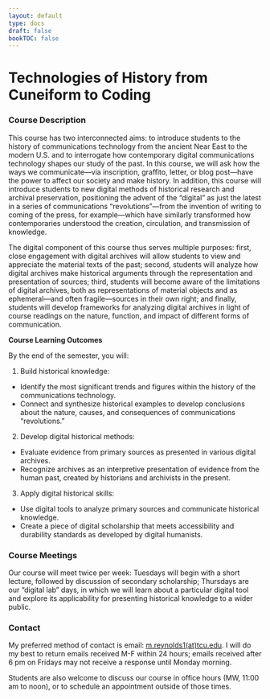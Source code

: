 ```yaml
---
layout: default
type: docs
draft: false
bookTOC: false
---
```

# Technologies of History from Cuneiform to Coding

### __Course Description__
This course has two interconnected aims: to introduce students to the history of communications 
technology from the ancient Near East to the modern U.S. and to interrogate how contemporary 
digital communications technology shapes our study of the past. In this course, we will ask 
how the ways we communicate—via inscription, graffito, letter, or blog post—have the power 
to affect our society and make history. In addition, this course will introduce students to 
new digital methods of historical research and archival preservation, positioning the advent 
of the “digital” as just the latest in a series of communications “revolutions”—from the 
invention of writing to coming of the press, for example—which have similarly transformed 
how contemporaries understood the creation, circulation, and transmission of knowledge.   

The digital component of this course thus serves multiple purposes: first, close engagement 
with digital archives will allow students to view and appreciate the material texts of the 
past; second, students will analyze how digital archives make historical arguments through 
the representation and presentation of sources; third, students will become aware of the 
limitations of digital archives, both as representations of material objects and as 
ephemeral—and often fragile—sources in their own right; and finally, students will develop 
frameworks for analyzing digital archives in light of course readings on the nature, function, 
and impact of different forms of communication. 


__Course Learning Outcomes__

By the end of the semester, you will:
1.	Build historical knowledge:
- Identify the most significant trends and figures within the history of the communications technology.
- Connect and synthesize historical examples to develop conclusions about the nature, causes, and consequences of communications “revolutions.”
2.	Develop digital historical methods:
- Evaluate evidence from primary sources as presented in various digital archives.
- Recognize archives as an interpretive presentation of evidence from the human past, created by historians and archivists in the present.
3.	Apply digital historical skills:
- Use digital tools to analyze primary sources and communicate historical knowledge.
- Create a piece of digital scholarship that meets accessibility and durability standards as developed by digital humanists.



### __Course Meetings__
Our course will meet twice per week: Tuesdays will begin with a short lecture, followed by 
discussion of secondary scholarship; Thursdays are our “digital lab” days, in which we will 
learn about a particular digital tool and explore its applicability for presenting historical 
knowledge to a wider public.

### __Contact__
My preferred method of contact is email: [m.reynolds1(at)tcu.edu](mailto:m.reynolds1@tcu.edu).
I will do my best to return emails received M-F within 24 hours; emails received after 6 pm
on Fridays may not receive a response until Monday morning.

Students are also welcome to discuss our course in office hours (MW, 11:00 am to noon), or
to schedule an appointment outside of those times.